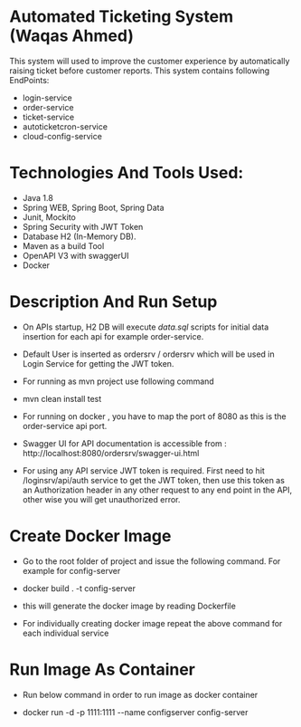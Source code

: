 # Automated Ticketing System (Waqas Ahmed)

This system will used to improve the customer experience by automatically raising ticket before customer reports. This system contains following EndPoints:
- login-service
- order-service 
- ticket-service 
- autoticketcron-service
- cloud-config-service

# Technologies And Tools Used:

* Java 1.8
* Spring WEB, Spring Boot, Spring Data
* Junit, Mockito
* Spring Security with JWT Token
* Database H2 (In-Memory DB).
* Maven as a build Tool
* OpenAPI V3 with swaggerUI 
* Docker

# Description And Run Setup

- On APIs startup, H2 DB will execute *data.sql* scripts for initial data insertion for each api for example order-service.
  
- Default User is inserted as ordersrv / ordersrv which will be used in Login Service for getting the JWT token.

- For running as mvn project use following command

- mvn clean install test
  
- For running on docker , you have to map the port of 8080 as this is the order-service api port.
  
- Swagger UI for API documentation is accessible from : 
http://localhost:8080/ordersrv/swagger-ui.html
  
- For using any API service JWT token is required. First need to hit /loginsrv/api/auth service to get the JWT token, then use this token as an 
  Authorization header in any other request to any end point in the API, other wise you will get 
  unauthorized error.
  
# Create Docker Image

- Go to the root folder of project and issue the following command. For example for config-server

- docker build . -t config-server

- this will generate the docker image by reading Dockerfile

- For individually creating docker image repeat the above command for each individual service

# Run Image As Container
  
- Run below command in order to run image as docker container

- docker run -d -p 1111:1111 --name configserver config-server
